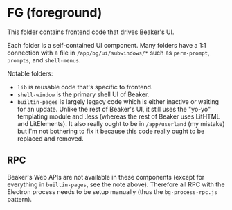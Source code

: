 # FG (foreground)

This folder contains frontend code that drives Beaker's UI.

Each folder is a self-contained UI component. Many folders have a 1:1 connection with a file in `/app/bg/ui/subwindows/*` such as `perm-prompt`, `prompts`, and `shell-menus`.

Notable folders:

 - `lib` is reusable code that's specific to frontend.
 - `shell-window` is the primary shell UI of Beaker.
 - `builtin-pages` is largely legacy code which is either inactive or waiting for an update. Unlike the rest of Beaker's UI, it still uses the "yo-yo" templating module and .less (whereas the rest of Beaker uses LitHTML and LitElements). It also really ought to be in `/app/userland` (my mistake) but I'm not bothering to fix it because this code really ought to be replaced and removed.

 ## RPC

 Beaker's Web APIs are not available in these components (except for everything in `builtin-pages`, see the note above). Therefore all RPC with the Electron process needs to be setup manually (thus the `bg-process-rpc.js` pattern).
